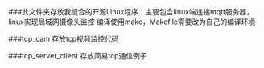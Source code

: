 ###此文件夹存放我缝合的开源Linux程序：主要包含linux端连接mqtt服务器，linux实现局域网摄像头监控
编译使用make，Makefile需要改为自己的编译环境

###tcp_cam 存放tcp视频监控代码

###tcp_server_client 存放简易tcp通信例子